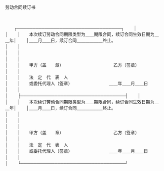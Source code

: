 



劳动合同续订书



 

　　


　　┌──────────────────────────────────┐
　　│　　　　　　　　　　　　　　　　　　　　　　　　　　　　　　　　　　│
　　│　　本次续订劳动合同期限类型为＿＿期限合同，续订合同生效日期为＿＿年│
　　│＿＿月＿＿日，续订合同＿＿＿＿＿＿终止。　　　　　　　　　　　　　　│
　　│　　　　　　　　　　　　　　　　　　　　　　　　　　　　　　　　　　│
　　│　　　　　　　　　　　　　　　　　　　　　　　　　　　　　　　　　　│
　　│　　　　　　　　　　　　　　　　　　　　　　　　　　　　　　　　　　│
　　│　　甲方（盖　　章）　　　　　　　　　　　　乙方（签章）　　　　　　│
　　│　　　　　　　　　　　　　　　　　　　　　　　　　　　　　　　　　　│
　　│　　法　定　代　表　人　　　　　　　　　　　　　　　　　　　　　　　│
　　│　　或委托代理人（签章）　　　　　　　　　＿＿年＿＿月＿＿日　　　　│
　　│　　　　　　　　　　　　　　　　　　　　　　　　　　　　　　　　　　│
　　├──────────────────────────────────┤
　　│　　　　　　　　　　　　　　　　　　　　　　　　　　　　　　　　　　│
　　│　　本次续订劳动合同期限类型为＿＿期限合同，续订合同生效日期为＿＿年│
　　│＿＿月＿＿日，续订合同＿＿＿＿＿＿终止。　　　　　　　　　　　　　　│
　　│　　　　　　　　　　　　　　　　　　　　　　　　　　　　　　　　　　│
　　│　　　　　　　　　　　　　　　　　　　　　　　　　　　　　　　　　　│
　　│　　　　　　　　　　　　　　　　　　　　　　　　　　　　　　　　　　│
　　│　　甲方（盖　　章）　　　　　　　　　　　　乙方（签章）　　　　　　│
　　│　　　　　　　　　　　　　　　　　　　　　　　　　　　　　　　　　　│
　　│　　法　定　代　表　人　　　　　　　　　　　　　　　　　　　　　　　│
　　│　　或委托代理人（签章）　　　　　　　　　＿＿年＿＿月＿＿日　　　　│
　　│　　　　　　　　　　　　　　　　　　　　　　　　　　　　　　　　　　│
　　└──────────────────────────────────┘
　　


　　